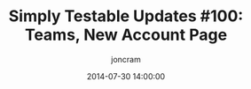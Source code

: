 ---
layout: default
title: "Simply Testable Updates #100: Teams, New Account Page"
date: 2014-07-30 14:00:00
author: joncram
continue_reading: false
newsletter:
    issue_number: 100th
    url: https://us5.campaign-archive2.com/?u=ac75e33d993d2b502e333ddd0&amp;id=25b07bb37f
    highlights:
      - <a href="https://us5.campaign-archive2.com/?u=ac75e33d993d2b502e333ddd0&amp;id=25b07bb37f#teams">Team Collaboration Features</a>
      - <a href="https://us5.campaign-archive2.com/?u=ac75e33d993d2b502e333ddd0&amp;id=25b07bb37f#new-account-page">New Account Page</a>
    closing_sentence: Expect the next newsletter in a week from now on 6 August 2014
---